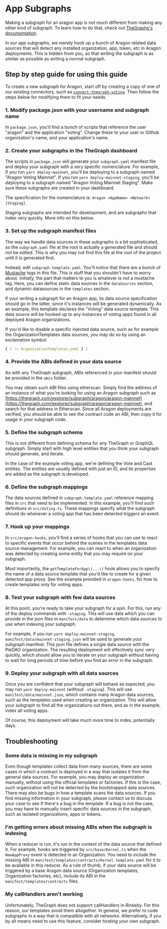 # App Subgraphs

Making a subgraph for an aragon app is not much different from making any other kind of subgraph. To learn how to do that, check out [TheGraphs's documentation](https://thegraph.com/docs).

In our app subgraphs, we merely hook up a bunch of Aragon related data sources that will detect any installed organization, app, token, etc in Aragon deployments. This is hidden from you, so that writing the subgraph is as similar as possible as writing a normal subgraph.

## Step by step guide for using this guide

To create a new subgraph for Aragon, start off by creating a copy of one of our existing connectors, such as [`connect-thegraph-voting`](https://github.com/aragon/connect/tree/master/packages/connect-thegraph-voting). Then follow the steps below for modifying them to fit your needs.

### 1. Modify package.json with your username and subgraph name

In `package.json`, you'll find a bunch of scripts that reference the user "aragon" and the application "voting". Change these to your user or Github organization's name, and your application's name.

### 2. Create your subgraphs in the TheGraph dashboard

The scripts in `package.json` will generate your `subgraph.yaml` manifest file and deploy your subgraph with a very specific nomenclature. For example, if you run `yarn deploy-mainnet`, you'll be deploying to a subgraph named "Aragon Voting Mainnet". If you run `yarn deploy-mainnet-staging`, you'll be deploying to a subgraph named "Aragon Voting Mainnet Staging". Make sure these subgraphs are created in your dashboard.

The specification for the nomenclature is: `Aragon <AppName> <Network> [Staging]`.

Staging subgraphs are intended for development, and are subgraphs that index very quickly. More info on this below.

### 3. Set up the subgraph manifest files

The way we handle data sources in these subgraphs is a bit sophisticated, so the `subgraph.yaml` file at the root is actually a generated file and should not be edited. This is why you may not find this file at the root of the project until it is generated first.

Instead, edit `subgraph.template.yaml`. You'll notice that there are a bunch of [Mustache](https://mustache.github.io) tags in this file. This is stuff that you shouldn't have to worry about. Initially, the part that matters to you is whatever is not a mustache tag. Here, you can define static data sources in the `dataSources` section, and dynamic datasources in the `templates` section.

If your writing a subgraph for an Aragon app, its data source specification should go in the latter, since it's instances will be generated dynamically. As an example, this template declares the "Voting" data source template. This data source will be hooked up to any instances of voting apps found in all deployed Aragon organizations.

If you'd like to disable a specific injected data source, such as for example the OrganizationTemplates data sources, you may do so by using an exclamation symbol:

```yaml
{ { !> OrganizationTemplates.yaml } }
```

### 4. Provide the ABIs defined in your data source

As with any TheGraph subgraph, ABIs referenced in your manifest should be provided in the `abis` folder.

You may obtain such ABI files using etherscan. Simply find the address of an instance of what you're looking for using an Aragon subgraph such as [https://thegraph.com/explorer/subgraph/aragon/aragon-mainnet](https://thegraph.com/explorer/subgraph/aragon/aragon-mainnet), and search for that address in Etherscan. Since all Aragon deployments are verified, you should be able to see the contract code an ABI, then copy it for usage in your subgraph code.

### 5. Define the subgraph schema

This is not different from defining schema for any TheGraph or GraphQL subgraph. Simply start with high level entities that you think your subgraph should generate, and iterate.

In the case of the example voting app, we're defining the Vote and Cast entities. The entities are usually defined with just an ID, and its properties are added as the subgraph is developed.

### 6. Define the subgraph mappings

The data sources defined in `subgraph.template.yaml` reference mapping files in `src` that need to be implemented. In this example, you'll find such definitions in `src/Voting.ts`. These mappings specify what the subgraph should do whenever a voting app that has been detected triggers an event.

### 7. Hook up your mappings

In `src/aragon-hooks`, you'll find a series of hooks that you can use to react to specific events that occur behind the scenes in the templates data source management. For example, you can react to when an organization was detected by creating some entity that you may require on your subgraph.

Most importantly, the `getTemplateForApp\(...\)` hook allows you to specify the name of a data source template that you'd like to create for a given detected app proxy. See the example provided in `aragon-hooks`, for how to create templates only for voting apps.

### 8. Test your subgraph with few data sources

At this point, you're ready to take your subgraph for a spin. For this, run any of the deploy commands with `-staging`. This will use data which you can provide in the json files in `manifest/data` to determine which data sources to use when indexing your subgraph.

For example, if you run `yarn deploy-mainnet-staging`, `manifest/data/mainnet-staging.json` will be used to generate your subgraph manifest. This json file defines a single data source with the PieDAO organization. The resulting deployment will effectively sync very quickly, which should allow you to iterate on your subgraph without having to wait for long periods of time before you find an error in the subgraph.

### 9. Deploy your subgraph with all data sources

Once you are confident that your subgraph will behave as expected, you may run `yarn deploy-mainnet` \(without `-staging`\). This will use `manifest/data/mainnet.json`, which contains many Aragon data sources, such as the templates used when creating an organization. This will allow your subgraph to find all the organizations out there, and as in the example, index all voting apps.

Of course, this deployment will take much more time to index, potentially days.

## Troubleshooting

### Some data is missing in my subgraph

Even though templates collect data from many sources, there are some cases in which a contract is deployed in a way that isolates it from the general data sources. For example, you may deploy an organization manually, without using the official templates or factories. If this is the case, such organization will not be detected by the bootstrapped data sources. There may also be bugs in how a template scans the data sources. If you find missing information in your subgraph, please contact us to discuss your case to see if there's a bug in the template. If a bug is not the case, you may have to manually insert specific data sources in the subgraph, such as isolated organizations, apps or tokens.

### I'm getting errors about missing ABIs when the subgraph is indexing

When a reducer is run, it's run in the context of the data source that defined it. For example, hooks are triggered by `src/base/Kernel.ts` when the `NewAppProxy` event is detected in an Organization. You need to include the missing ABI in `manifest/templates/contracts/Kernel.template.yaml` for it to be available in this reducer. As a rule of thumb, if your data source will be triggered by a base Aragon data source (Organization templates, Organization factories, etc), include its ABI in the `manifest/templates/contracts` files.

### My callHandlers aren't working

Unfortunately, TheGraph does not support callHandlers in Rinkeby. For this reason, our templates avoid them altogether. In general, we prefer to code subgraphs in a way that is compatible with all networks. Alternatively, if you by all means need to use this feature, consider hosting your own subgraph.
